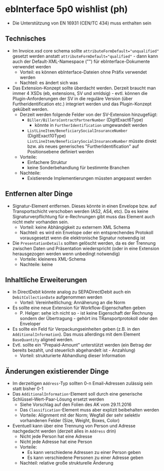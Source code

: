 # ebInterface 5p0 wishlist (ph)

* Die Unterstützung von EN 16931 (CEN/TC 434) muss enthalten sein


## Technisches
  * Im Invoice.xsd core schema sollte `attributeFormDefault="unqualified"` gesetzt werden anstatt `attributeFormDefault="qualified"` - dann kann auch der Default-XML-Namespace ("") für ebInterface-Dokumente verwendet werden
    * Vorteil: es können ebInterface-Dateien ohne Präfix verwendet werden
    * Nachteil: es ändert sich was
  * Das Extension-Konzept sollte überdacht werden. Derzeit braucht man immer 4 XSDs (eb, extensions, SV und xmldsig) - evtl. können die Plugin-Anforderungen der SV in die reguläre Version (über Furtheridentification etc.) integriert werden und das Plugin-Konzept gekübelt werden.
    * Derzeit werden folgende Felder von der SV-Extension hinzugefügt:
      * `Biller/BillersContractPartnerNumber` (DigitExact6Type)
        * könnte in `FurtherIdentification` umgewandelt werden
      * `ListLineItem/BeneficiarySocialInsuranceNumber` (DigitExact10Type)
        `ListLineItem/BeneficiarySocialInsuranceNumber` müsste direkt bzw. als neues generisches "FurtherIdentification" auf Positionsebene definiert werden
    * Vorteile: 
      * Einfachere Struktur
      * keine Sonderbehandlung für bestimmte Branchen
    * Nachteile:
      * Existierende Implementierungen müssten angepasst werden  


## Entfernen alter Dinge
  * Signatur-Element entfernen. Dieses könnte in einen Envelope bzw. auf Transportschicht verschoben werden (AS2, AS4, etc). Da es keine Signaturverpflichtung für e-Rechnungen gibt muss das Element auch nicht mehr vorhanden sein.
    * Vorteil: keine Abhängigkeit zu externem XML Schema
    * Nachteil: es wird ein Envelope oder ein entsprechendes Protokoll vorausgesetzt wenn die elektronische Signatur notwendig ist
  * Die `PresentationDetails` sollten gelöscht werden, da es der Trennung zwischen Daten und Präsentation wiederspricht (oder in eine Extension herausgezogen werden wenn unbedingt notwendig)
    * Vorteile: kleineres XML-Schema
    * Nachteile: keine


## Inhaltliche Erweiterungen
  * In DirectDebit könnte analog zu SEPADirectDebit auch ein `DebitCollectionDate` aufgenommen werden
    * Vorteil: Vereinheitlichung; Annäherung an die Norm
  * Es sollte eine neue Extension für Workflow-Eigenschaften geben
    * P. Helger: sehe ich nicht so - ist keine Eigenschaft der Rechnung sondern der Übertragung - gehört ins TRansportprotokoll oder den Enveloper
  * Es sollte ein Feld für Verpackungseinheiten geben (z.B. in den `AdditionalInformation`). Das muss allerdings mit dem Element `BaseQuantity` aligned werden.
  * Evtl. sollte ein "Prepaid-Amount" unterstützt werden (ein Betrag der bereits bezahlt, und steuerlich abgehandelt ist - Anzahlung)
    * Vorteil: strukturierte Abhandlung dieser Information 


## Änderungen existierender Dinge    
  * Im derzeitigen `Address`-Typ sollten 0-n Email-Adressen zulässig sein statt bisher 0-1
  * Das `AdditionalInformation`-Element soll durch eine generische Schlüssel-Wert-Paar-Lösung ersetzt werden
    * Siehe Vorschlag auf den Folien des AK vom 29.11.2016
    * Das `Classification`-Element muss aber explizit beibehalten werden
    * Vorteile: Alignment mit der Norm; Wegfall der sehr selektiv vorhandenen Felder (Size, Weight, Boxes, Color)
  * Eventuell kann über eine Trennung von Person und Adresse nachgedacht werden (derzeit alles in `Address` drin)
    * Nicht jede Person hat eine Adresse
    * Nicht jede Adresse hat eine Person
    * Vorteile:
      * Es kann verschiedene Adressen zu einer Person geben
      * Es kann verschiedene Personen zu einer Adresse geben
    * Nachteil: relative große strukturelle Änderung  
